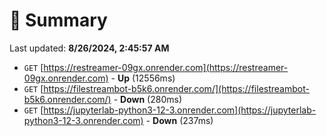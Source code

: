 # 📖 Summary
Last updated: **8/26/2024, 2:45:57 AM**

- `GET` [https://restreamer-09gx.onrender.com](https://restreamer-09gx.onrender.com) - **Up** (12556ms)
- `GET` [https://filestreambot-b5k6.onrender.com/](https://filestreambot-b5k6.onrender.com/) - **Down** (280ms)
- `GET` [https://jupyterlab-python3-12-3.onrender.com](https://jupyterlab-python3-12-3.onrender.com) - **Down** (237ms)
